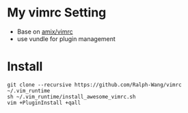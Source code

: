 
# My vimrc Setting

* Base on [amix/vimrc](https://github.com/amix/vimrc)
* use vundle for plugin management


# Install

```
git clone --recursive https://github.com/Ralph-Wang/vimrc ~/.vim_runtime
sh ~/.vim_runtime/install_awesome_vimrc.sh
vim +PluginInstall +qall
```
